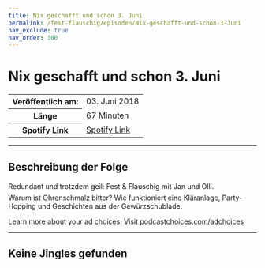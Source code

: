 ```yaml
---
title: Nix geschafft und schon 3. Juni
permalink: /fest-flauschig/episoden/Nix-geschafft-und-schon-3-Juni
nav_exclude: true
nav_order: 100
---
```


# Nix geschafft und schon 3. Juni
<table class="resp-table dcf-table dcf-table-responsive dcf-table-bordered dcf-table-striped dcf-w-100%">
                    <tbody>
                        <tr>
                            <th scope="row">Veröffentlich am:</th>
                            <td data-label="Veröffentlich am:">03. Juni 2018</td>
                        </tr>
                        <tr>
                            <th scope="row">Länge </th>
                            <td data-label="Länge ">67 Minuten</td>
                        </tr><tr>
                                <th scope="row">Spotify Link</th>
                                <td data-label="Spotify Link"><a href="https://open.spotify.com/episode/48jC9V2l4pjQVZ4W1hu4TC">Spotify Link</a></td>
                            </tr></tbody>
                </table>

***

## Beschreibung der Folge

<div>
Redundant und trotzdem geil: Fest &amp; Flauschig mit Jan und Olli.  <br>             Warum ist Ohrenschmalz bitter? Wie funktioniert eine Kläranlage, Party-Hopping und Geschichten aus der Gewürzschublade.<p> </p><p>Learn more about your ad choices. Visit <a href="https://podcastchoices.com/adchoices">podcastchoices.com/adchoices</a></p>  
</div>

***

## Keine Jingles gefunden
